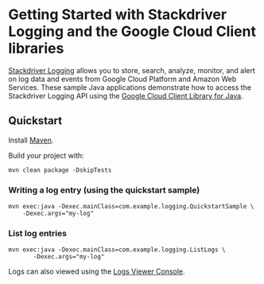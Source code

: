 # Getting Started with Stackdriver Logging and the Google Cloud Client libraries

[Stackdriver Logging][logging]  allows you to store, search, analyze, monitor,
and alert on log data and events from Google Cloud Platform and Amazon Web
Services.
These sample Java applications demonstrate how to access the Stackdriver Logging API using
the [Google Cloud Client Library for Java][google-cloud-java].

[logging]: https://cloud.google.com/logging/
[google-cloud-java]: https://github.com/GoogleCloudPlatform/google-cloud-java

## Quickstart

Install [Maven](http://maven.apache.org/).

Build your project with:

	mvn clean package -DskipTests

### Writing a log entry (using the quickstart sample)

    mvn exec:java -Dexec.mainClass=com.example.logging.QuickstartSample \
        -Dexec.args="my-log"


### List log entries

    mvn exec:java -Dexec.mainClass=com.example.logging.ListLogs \
           -Dexec.args="my-log"
 

Logs can also viewed using the [Logs Viewer Console](https://pantheon.corp.google.com/logs/viewer).
